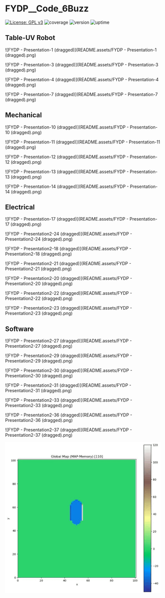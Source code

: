 # FYDP__Code_6Buzz

[![License: GPL v3](https://img.shields.io/badge/License-GPLv3-blue.svg)](https://www.gnu.org/licenses/gpl-3.0) ![coverage](https://img.shields.io/badge/coverage-60%25-green) ![version](https://img.shields.io/badge/version-1.0.0-blue)  ![uptime](https://img.shields.io/badge/uptime-100%25-brightgreen)

## Table-UV Robot

![FYDP - Presentation-1 (dragged)](README.assets/FYDP - Presentation-1 (dragged).png)

![FYDP - Presentation-3 (dragged)](README.assets/FYDP - Presentation-3 (dragged).png)

![FYDP - Presentation-4 (dragged)](README.assets/FYDP - Presentation-4 (dragged).png)

![FYDP - Presentation-7 (dragged)](README.assets/FYDP - Presentation-7 (dragged).png)

## Mechanical

![FYDP - Presentation-10 (dragged)](README.assets/FYDP - Presentation-10 (dragged).png)

![FYDP - Presentation-11 (dragged)](README.assets/FYDP - Presentation-11 (dragged).png)

![FYDP - Presentation-12 (dragged)](README.assets/FYDP - Presentation-12 (dragged).png)

![FYDP - Presentation-13 (dragged)](README.assets/FYDP - Presentation-13 (dragged).png)

![FYDP - Presentation-14 (dragged)](README.assets/FYDP - Presentation-14 (dragged).png)

## Electrical

![FYDP - Presentation-17 (dragged)](README.assets/FYDP - Presentation-17 (dragged).png)

![FYDP - Presentation2-24 (dragged)](README.assets/FYDP - Presentation2-24 (dragged).png)

![FYDP - Presentation2-18 (dragged)](README.assets/FYDP - Presentation2-18 (dragged).png)

![FYDP - Presentation2-21 (dragged)](README.assets/FYDP - Presentation2-21 (dragged).png)

![FYDP - Presentation2-20 (dragged)](README.assets/FYDP - Presentation2-20 (dragged).png)

![FYDP - Presentation2-22 (dragged)](README.assets/FYDP - Presentation2-22 (dragged).png)

![FYDP - Presentation2-23 (dragged)](README.assets/FYDP - Presentation2-23 (dragged).png)

## Software

![FYDP - Presentation2-27 (dragged)](README.assets/FYDP - Presentation2-27 (dragged).png)

![FYDP - Presentation2-29 (dragged)](README.assets/FYDP - Presentation2-29 (dragged).png)

![FYDP - Presentation2-30 (dragged)](README.assets/FYDP - Presentation2-30 (dragged).png)

![FYDP - Presentation2-31 (dragged)](README.assets/FYDP - Presentation2-31 (dragged).png)

![FYDP - Presentation2-33 (dragged)](README.assets/FYDP - Presentation2-33 (dragged).png)

![FYDP - Presentation2-36 (dragged)](README.assets/FYDP - Presentation2-36 (dragged).png)

![FYDP - Presentation2-37 (dragged)](README.assets/FYDP - Presentation2-37 (dragged).png)

<img src="README.assets/OmniPlayerGif_2021_03_11_02_32_53.gif" alt="OmniPlayerGif_2021_03_11_02_32_53" style="zoom:70%;" />

